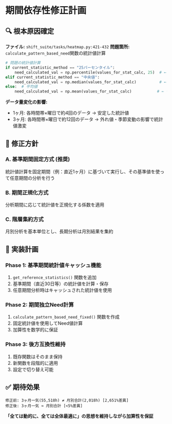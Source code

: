# 期間依存性修正計画

## 🔍 根本原因確定

**ファイル:** `shift_suite/tasks/heatmap.py:421-432`
**問題箇所:** `calculate_pattern_based_need`関数の統計値計算

```python
# 問題の統計値計算
if current_statistic_method == "25パーセンタイル":
    need_calculated_val = np.percentile(values_for_stat_calc, 25)  # ← データサイズ依存
elif current_statistic_method == "中央値":
    need_calculated_val = np.median(values_for_stat_calc)          # ← データサイズ依存
else:  # 平均値
    need_calculated_val = np.mean(values_for_stat_calc)           # ← データサイズ依存
```

**データ量変化の影響:**
- 1ヶ月: 各時間帯×曜日で約4回のデータ → 安定した統計値
- 3ヶ月: 各時間帯×曜日で約12回のデータ → 外れ値・季節変動の影響で統計値激変

## 🎯 修正方針

### A. 基準期間固定方式 (推奨)
統計値計算を固定期間（例：直近1ヶ月）に基づいて実行し、その基準値を使って任意期間の分析を行う

### B. 期間正規化方式
分析期間に応じて統計値を正規化する係数を適用

### C. 階層集約方式
月別分析を基本単位とし、長期分析は月別結果を集約

## 🔧 実装計画

### Phase 1: 基準期間統計値キャッシュ機能
1. `get_reference_statistics()` 関数を追加
2. 基準期間（直近30日等）の統計値を計算・保存
3. 任意期間分析時はキャッシュされた統計値を使用

### Phase 2: 期間独立Need計算
1. `calculate_pattern_based_need_fixed()` 関数を作成
2. 固定統計値を使用してNeed値計算
3. 加算性を数学的に保証

### Phase 3: 後方互換性維持
1. 既存関数はそのまま保持
2. 新関数を段階的に適用
3. 設定で切り替え可能

## ✅ 期待効果

```
修正前: 3ヶ月一気(55,518h) ≠ 月別合計(2,018h) [2,651%差異]
修正後: 3ヶ月一気 ≈ 月別合計 [<5%差異]
```

**「全ては動的に、全ては全体最適に」の思想を維持しながら加算性を保証**